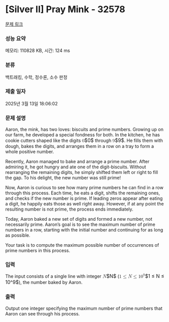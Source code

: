 # [Silver II] Pray Mink - 32578 

[문제 링크](https://www.acmicpc.net/problem/32578) 

### 성능 요약

메모리: 110828 KB, 시간: 124 ms

### 분류

백트래킹, 수학, 정수론, 소수 판정

### 제출 일자

2025년 3월 13일 18:06:02

### 문제 설명

<p>Aaron, the mink, has two loves: biscuits and prime numbers. Growing up on our farm, he developed a special fondness for both. In the kitchen, he has cookie cutters shaped like the digits <mjx-container class="MathJax" jax="CHTML" style="font-size: 109%; position: relative;"><mjx-math class="MJX-TEX" aria-hidden="true"><mjx-mn class="mjx-n"><mjx-c class="mjx-c30"></mjx-c></mjx-mn></mjx-math><mjx-assistive-mml unselectable="on" display="inline"><math xmlns="http://www.w3.org/1998/Math/MathML"><mn>0</mn></math></mjx-assistive-mml><span aria-hidden="true" class="no-mathjax mjx-copytext">$0$</span></mjx-container> through <mjx-container class="MathJax" jax="CHTML" style="font-size: 109%; position: relative;"><mjx-math class="MJX-TEX" aria-hidden="true"><mjx-mn class="mjx-n"><mjx-c class="mjx-c39"></mjx-c></mjx-mn></mjx-math><mjx-assistive-mml unselectable="on" display="inline"><math xmlns="http://www.w3.org/1998/Math/MathML"><mn>9</mn></math></mjx-assistive-mml><span aria-hidden="true" class="no-mathjax mjx-copytext">$9$</span></mjx-container>. He fills them with dough, bakes the digits, and arranges them in a row on a tray to form a whole positive number.</p>

<p>Recently, Aaron managed to bake and arrange a prime number. After admiring it, he got hungry and ate one of the digit-biscuits. Without rearranging the remaining digits, he simply shifted them left or right to fill the gap. To his delight, the new number was still prime!</p>

<p>Now, Aaron is curious to see how many prime numbers he can find in a row through this process. Each time, he eats a digit, shifts the remaining ones, and checks if the new number is prime. If leading zeros appear after eating a digit, he happily eats those as well right away. However, if at any point the resulting number is not prime, the process ends immediately.</p>

<p>Today, Aaron baked a new set of digits and formed a new number, not necessarily prime. Aaron’s goal is to see the maximum number of prime numbers in a row, starting with the initial number and continuing for as long as possible.</p>

<p>Your task is to compute the maximum possible number of occurrences of prime numbers in this process.</p>

### 입력 

 <p>The input consists of a single line with integer <mjx-container class="MathJax" jax="CHTML" style="font-size: 109%; position: relative;"><mjx-math class="MJX-TEX" aria-hidden="true"><mjx-mi class="mjx-i"><mjx-c class="mjx-c1D441 TEX-I"></mjx-c></mjx-mi></mjx-math><mjx-assistive-mml unselectable="on" display="inline"><math xmlns="http://www.w3.org/1998/Math/MathML"><mi>N</mi></math></mjx-assistive-mml><span aria-hidden="true" class="no-mathjax mjx-copytext">$N$</span></mjx-container> (<mjx-container class="MathJax" jax="CHTML" style="font-size: 109%; position: relative;"><mjx-math class="MJX-TEX" aria-hidden="true"><mjx-mn class="mjx-n"><mjx-c class="mjx-c31"></mjx-c></mjx-mn><mjx-mo class="mjx-n" space="4"><mjx-c class="mjx-c2264"></mjx-c></mjx-mo><mjx-mi class="mjx-i" space="4"><mjx-c class="mjx-c1D441 TEX-I"></mjx-c></mjx-mi><mjx-mo class="mjx-n" space="4"><mjx-c class="mjx-c2264"></mjx-c></mjx-mo><mjx-msup space="4"><mjx-mn class="mjx-n"><mjx-c class="mjx-c31"></mjx-c><mjx-c class="mjx-c30"></mjx-c></mjx-mn><mjx-script style="vertical-align: 0.393em;"><mjx-mn class="mjx-n" size="s"><mjx-c class="mjx-c39"></mjx-c></mjx-mn></mjx-script></mjx-msup></mjx-math><mjx-assistive-mml unselectable="on" display="inline"><math xmlns="http://www.w3.org/1998/Math/MathML"><mn>1</mn><mo>≤</mo><mi>N</mi><mo>≤</mo><msup><mn>10</mn><mn>9</mn></msup></math></mjx-assistive-mml><span aria-hidden="true" class="no-mathjax mjx-copytext">$1 ≤ N ≤ 10^9$</span></mjx-container>), the number baked by Aaron.</p>

### 출력 

 <p>Output one integer specifying the maximum number of prime numbers that Aaron can see through his process.</p>

